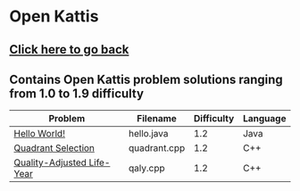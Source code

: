 # Open Kattis
## [Click here to go back](https://github.com/neroAzsy12/Open-Kattis)<a name="Click here to go back"></a>
## Contains Open Kattis problem solutions ranging from 1.0 to 1.9 difficulty

| Problem | Filename | Difficulty | Language |
| --- | --- | --- | --- |
| [Hello World!](https://open.kattis.com/problems/hello)<a name="Hello World!"></a> | hello.java | 1.2 | Java |
| [Quadrant Selection](https://open.kattis.com/problems/quadrant)<a name="Quadrant Selection"></a> | quadrant.cpp | 1.2 | C++ |
| [Quality-Adjusted Life-Year](https://open.kattis.com/problems/qaly)<a name="Quality-Adjusted Life-Year"></a> | qaly.cpp | 1.2 | C++ |
